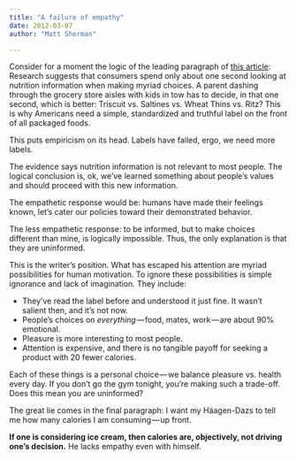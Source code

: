 ```yaml
---
title: "A failure of empathy"
date: 2012-03-07
author: "Matt Sherman"

---
```


Consider for a moment the logic of the leading paragraph of [this article](http://opinionator.blogs.nytimes.com/2012/03/05/healthy-labels-not-stealthy-labels/?hp):
Research suggests that consumers spend only about one second looking at nutrition information when making myriad choices. A parent dashing through the grocery store aisles with kids in tow has to decide, in that one second, which is better: Triscuit vs. Saltines vs. Wheat Thins vs. Ritz? This is why Americans need a simple, standardized and truthful label on the front of all packaged foods.

This puts empiricism on its head. Labels have failed, ergo, we need more labels.

The evidence says nutrition information is not relevant to most people. The logical conclusion is, ok, we’ve learned something about people’s values and should proceed with this new information.

The empathetic response would be: humans have made their feelings known, let’s cater our policies toward their demonstrated behavior.

The less empathetic response: to be informed, but to make choices different than mine, is logically impossible. Thus, the only explanation is that they are uninformed.

This is the writer’s position. What has escaped his attention are myriad possibilities for human motivation. To ignore these possibilities is simple ignorance and lack of imagination. They include:

*   They’ve read the label before and understood it just fine. It wasn’t salient then, and it’s not now.
*   People’s choices on _everything_ — food, mates, work — are about 90% emotional.
*   Pleasure is more interesting to most people.
*   Attention is expensive, and there is no tangible payoff for seeking a product with 20 fewer calories.

Each of these things is a personal choice — we balance pleasure vs. health every day. If you don’t go the gym tonight, you’re making such a trade-off. Does this mean you are uninformed?

The great lie comes in the final paragraph:
I want my Häagen-Dazs to tell me how many calories I am consuming — up front.

**If one is considering ice cream, then calories are, objectively, not driving one’s decision.** He lacks empathy even with himself.
